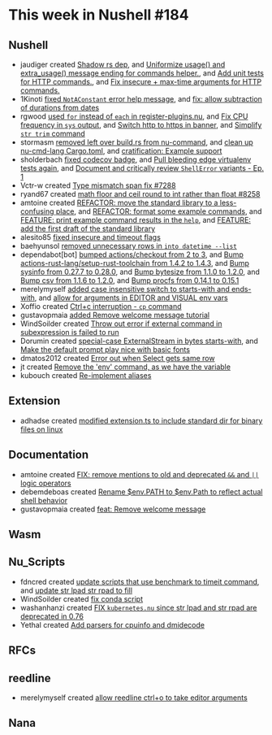 # This week in Nushell #184


## Nushell


- jaudiger created [Shadow rs dep](https://github.com/nushell/nushell/pull/8298), and [Uniformize usage() and extra_usage() message ending for commands helper.](https://github.com/nushell/nushell/pull/8268), and [Add unit tests for HTTP commands.](https://github.com/nushell/nushell/pull/8267), and [Fix insecure + max-time arguments for HTTP commands.](https://github.com/nushell/nushell/pull/8266)
- 1Kinoti [fixed `NotAConstant` error help message](https://github.com/nushell/nushell/pull/8293), and [fix: allow subtraction of durations from dates](https://github.com/nushell/nushell/pull/8247)
- rgwood [used `for` instead of `each` in register-plugins.nu](https://github.com/nushell/nushell/pull/8284), and [Fix CPU frequency in `sys` output](https://github.com/nushell/nushell/pull/8275), and [Switch http to https in banner](https://github.com/nushell/nushell/pull/8272), and [Simplify `str trim` command](https://github.com/nushell/nushell/pull/8205)
- stormasm [removed left over build.rs from nu-command](https://github.com/nushell/nushell/pull/8280), and [clean up nu-cmd-lang Cargo.toml](https://github.com/nushell/nushell/pull/8252), and [cratification: Example support](https://github.com/nushell/nushell/pull/8231)
- sholderbach [fixed codecov badge](https://github.com/nushell/nushell/pull/8279), and [Pull bleeding edge virtualenv tests again](https://github.com/nushell/nushell/pull/8262), and [Document and critically review `ShellError` variants - Ep. 1](https://github.com/nushell/nushell/pull/8229)
- Vctr-w created [Type mismatch span fix #7288](https://github.com/nushell/nushell/pull/8271)
- ryand67 created [math floor and ceil round to int rather than float #8258](https://github.com/nushell/nushell/pull/8269)
- amtoine created [REFACTOR: move the standard library to a less-confusing place](https://github.com/nushell/nushell/pull/8265), and [REFACTOR: format some example commands](https://github.com/nushell/nushell/pull/8223), and [FEATURE: print example command results in the `help`](https://github.com/nushell/nushell/pull/8189), and [FEATURE: add the first draft of the standard library](https://github.com/nushell/nushell/pull/8150)
- alesito85 [fixed insecure and timeout flags](https://github.com/nushell/nushell/pull/8255)
- baehyunsol [removed unnecessary rows in `into datetime --list`](https://github.com/nushell/nushell/pull/8243)
- dependabot[bot] [bumped actions/checkout from 2 to 3](https://github.com/nushell/nushell/pull/8240), and [Bump actions-rust-lang/setup-rust-toolchain from 1.4.2 to 1.4.3](https://github.com/nushell/nushell/pull/8239), and [Bump sysinfo from 0.27.7 to 0.28.0](https://github.com/nushell/nushell/pull/8237), and [Bump bytesize from 1.1.0 to 1.2.0](https://github.com/nushell/nushell/pull/8236), and [Bump csv from 1.1.6 to 1.2.0](https://github.com/nushell/nushell/pull/8235), and [Bump procfs from 0.14.1 to 0.15.1](https://github.com/nushell/nushell/pull/8233)
- merelymyself [added case insensitive switch to starts-with and ends-with](https://github.com/nushell/nushell/pull/8221), and [allow for arguments in EDITOR and VISUAL env vars](https://github.com/nushell/nushell/pull/8105)
- Xoffio created [Ctrl+c interruption - `cp` command](https://github.com/nushell/nushell/pull/8219)
- gustavopmaia [added Remove welcome message tutorial](https://github.com/nushell/nushell/pull/8217)
- WindSoilder created [Throw out error if external command in subexpression is failed to run](https://github.com/nushell/nushell/pull/8204)
- Dorumin created [special-case ExternalStream in bytes starts-with](https://github.com/nushell/nushell/pull/8203), and [Make the default prompt play nice with basic fonts](https://github.com/nushell/nushell/pull/8080)
- dmatos2012 created [Error out when Select gets same row](https://github.com/nushell/nushell/pull/8200)
- jt created [Remove the 'env' command, as we have the variable](https://github.com/nushell/nushell/pull/8185)
- kubouch created [Re-implement aliases](https://github.com/nushell/nushell/pull/8123)

## Extension


- adhadse created [modified extension.ts to include standard dir for binary files on linux](https://github.com/nushell/vscode-nushell-lang/pull/82)

## Documentation


- amtoine created [FIX: remove mentions to old and deprecated `&&` and `||` logic operators](https://github.com/nushell/nushell.github.io/pull/802)
- debemdeboas created [Rename $env.PATH to $env.Path to reflect actual shell behavior](https://github.com/nushell/nushell.github.io/pull/801)
- gustavopmaia created [feat: Remove welcome message](https://github.com/nushell/nushell.github.io/pull/799)

## Wasm


## Nu_Scripts


- fdncred created [update scripts that use benchmark to timeit command](https://github.com/nushell/nu_scripts/pull/397), and [update str lpad str rpad to fill](https://github.com/nushell/nu_scripts/pull/396)
- WindSoilder created [fix conda script](https://github.com/nushell/nu_scripts/pull/395)
- washanhanzi created [FIX `kubernetes.nu` since str lpad and str rpad are deprecated in 0.76](https://github.com/nushell/nu_scripts/pull/394)
- Yethal created [Add parsers for cpuinfo and dmidecode](https://github.com/nushell/nu_scripts/pull/393)

## RFCs


## reedline


- merelymyself created [allow reedline ctrl+o to take editor arguments](https://github.com/nushell/reedline/pull/544)

## Nana


